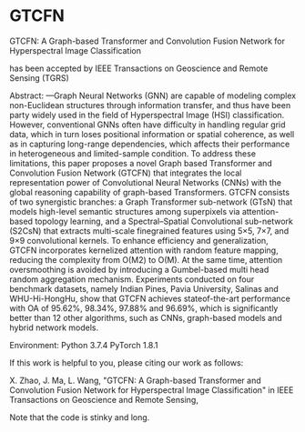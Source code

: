 # GTCFN

GTCFN: A Graph-based Transformer and Convolution Fusion Network for Hyperspectral Image Classification

has been accepted by IEEE Transactions on Geoscience and Remote Sensing (TGRS)

Abstract: —Graph Neural Networks (GNN) are capable of modeling complex non-Euclidean structures through information transfer, and thus have been party widely used in the field of
 Hyperspectral Image (HSI) classification. However, conventional GNNs often have difficulty in handling regular grid data, which in turn loses positional information or spatial coherence, as well
 as in capturing long-range dependencies, which affects their performance in heterogeneous and limited-sample condition. To address these limitations, this paper proposes a novel Graph
based Transformer and Convolution Fusion Network (GTCFN) that integrates the local representation power of Convolutional Neural Networks (CNNs) with the global reasoning capability
 of graph-based Transformers. GTCFN consists of two synergistic branches: a Graph Transformer sub-network (GTsN) that models high-level semantic structures among superpixels
 via attention-based topology learning, and a Spectral–Spatial Convolutional sub-network (S2CsN) that extracts multi-scale finegrained features using 5×5, 7×7, and 9×9 convolutional kernels.
 To enhance efficiency and generalization, GTCFN incorporates kernelized attention with random feature mapping, reducing the complexity from O(M2) to O(M). At the same time, attention oversmoothing is avoided by introducing a Gumbel-based multi
head random aggregation mechanism. Experiments conducted on four benchmark datasets, namely Indian Pines, Pavia University, Salinas and WHU-Hi-HongHu, show that GTCFN achieves stateof-the-art performance with OA of 95.62%, 98.34%, 97.88% and
 96.69%, which is significantly better than 12 other algorithms, such as CNNs, graph-based models and hybrid network models.

Environment: 
Python 3.7.4
PyTorch 1.8.1


If this work is helpful to you, please citing our work as follows: 

 X. Zhao, J. Ma, L. Wang, "GTCFN: A Graph-based Transformer and Convolution Fusion Network for Hyperspectral Image Classification" in IEEE Transactions on Geoscience and Remote Sensing,

Note that the code is stinky and long.
